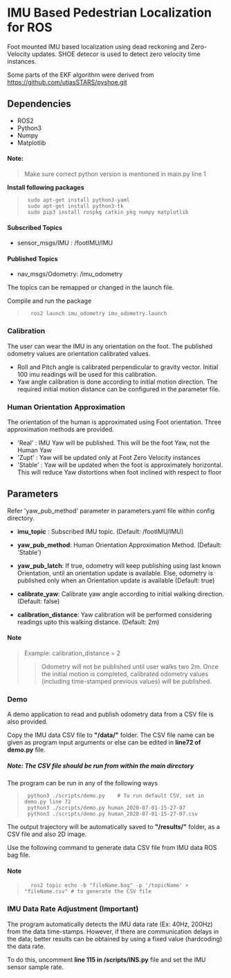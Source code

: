 # IMU Based Pedestrian Localization for ROS

Foot mounted IMU based localization using dead reckoning and Zero-Velocity updates. SHOE detecor is used to detect zero velocity time instances. 

Some parts of the EKF algorithm were derived from https://github.com/utiasSTARS/pyshoe.git

## Dependencies
* ROS2
* Python3
* Numpy
* Matplotlib

#### Note:
>  Make sure correct python version is mentioned in main.py line 1
  
**Install following packages** <br /> 
>      sudo apt-get install python3-yaml
>      sudo apt-get install python3-tk
>      sudo pip3 install rospkg catkin_pkg numpy matplotlib

#### Subscribed Topics
- sensor_msgs/IMU : /footIMU/IMU
  
#### Published Topics
- nav_msgs/Odometry: /imu_odometry

The topics can be remapped or changed in the launch file.

Compile and run the package
>       ros2 launch imu_odometry imu_odometry.launch

### Calibration

The user can wear the IMU in any orientation on the foot. The published odometry values are orientation calibrated values.

* Roll and Pitch angle is calibrated perpendicular to gravity vector. Initial 100 imu readings will be used for this calibration.
* Yaw angle calibration is done according to initial motion direction. The required initial motion distance can be configured in the parameter file.

### Human Orientation Approximation

The orientation of the human is approximated using Foot orientation. Three approximation methods are provided. 

 * 'Real' : IMU Yaw will be published. This will be the foot Yaw, not the Human Yaw
 * 'Zupt' : Yaw will be updated only at Foot Zero Velocity instances
 * 'Stable' : Yaw will be updated when the foot is approximately horizontal. This will reduce Yaw distortions when foot inclined with respect to floor


## Parameters
Refer 'yaw_pub_method' parameter in parameters.yaml file within config directory.
* **imu_topic** : Subscribed IMU topic. (Default: /footIMU/IMU)

* **yaw_pub_method**: Human Orientation Approximation Method. (Default: 'Stable')
* **yaw_pub_latch**: If true, odometry will keep publishing using last known Orientation, until an orientation update is available. Else, odometry is published only when an Orientation update is available (Default: true)
* **calibrate_yaw**: Calibrate yaw angle according to initial walking direction. (Default: false)
* **calibration_distance**: Yaw calibration will be performed considering readings upto this walking distance. (Default: 2m)

#### Note
 
> Example: calibration_distance = 2
>> Odometry will not be published until user walks two 2m. Once the initial motion is completed, calibrated odometry values (including time-stamped previous values) will be published.


### Demo

A demo application to read and publish odometry data from a CSV file is also provided.

Copy the IMU data CSV file to **"/data/"** folder. The CSV file name can be given as program input arguments or else can be edited in **line72 of demo.py** file.

##### Note: The CSV file should be run from within the main directory

The program can be run in any of the following ways
>      python3 ./scripts/demo.py    # To run default CSV, set in demo.py line 72
>      python3 ./scripts/demo.py human_2020-07-01-15-27-07
>      python3 ./scripts/demo.py human_2020-07-01-15-27-07.csv

The output trajectory will be automatically saved to **"/results/"** folder, as a CSV file and also 2D image.

Use the following command to generate data CSV file from IMU data ROS bag file. 
#### Note
>       ros2 topic echo -b "fileName.bag" -p '/topicName' > "fileName.csv" # to generate the CSV file 

### IMU Data Rate Adjustment (Important)

The program automatically detects the IMU data rate (Ex: 40Hz, 200Hz) from the data time-stamps. However, if there are communication delays in the data; better results can be obtained by using a fixed value (hardcoding) the data rate.

To do this, uncomment **line 115 in /scripts/INS.py** file and set the IMU sensor sample rate.
